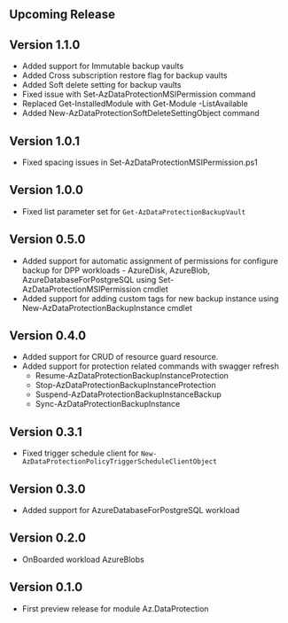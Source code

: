 <!--
    Please leave this section at the top of the change log.

    Changes for the upcoming release should go under the section titled "Upcoming Release", and should adhere to the following format:

    ## Upcoming Release
    * Overview of change #1
        - Additional information about change #1
    * Overview of change #2
        - Additional information about change #2
        - Additional information about change #2
    * Overview of change #3
    * Overview of change #4
        - Additional information about change #4

    ## YYYY.MM.DD - Version X.Y.Z (Previous Release)
    * Overview of change #1
        - Additional information about change #1
-->
## Upcoming Release

## Version 1.1.0
* Added support for Immutable backup vaults
* Added Cross subscription restore flag for backup vaults
* Added Soft delete setting for backup vaults
* Fixed issue with Set-AzDataProtectionMSIPermission command
* Replaced Get-InstalledModule with Get-Module -ListAvailable
* Added New-AzDataProtectionSoftDeleteSettingObject command

## Version 1.0.1
* Fixed spacing issues in Set-AzDataProtectionMSIPermission.ps1

## Version 1.0.0
* Fixed list parameter set for `Get-AzDataProtectionBackupVault`

## Version 0.5.0
* Added support for automatic assignment of permissions for configure backup for DPP workloads - AzureDisk, AzureBlob, AzureDatabaseForPostgreSQL using Set-AzDataProtectionMSIPermission cmdlet
* Added support for adding custom tags for new backup instance using New-AzDataProtectionBackupInstance cmdlet

## Version 0.4.0
* Added support for CRUD of resource guard resource.
* Added support for protection related commands with swagger refresh
    - Resume-AzDataProtectionBackupInstanceProtection
    - Stop-AzDataProtectionBackupInstanceProtection
    - Suspend-AzDataProtectionBackupInstanceBackup
    - Sync-AzDataProtectionBackupInstance

## Version 0.3.1
* Fixed trigger schedule client for `New-AzDataProtectionPolicyTriggerScheduleClientObject`

## Version 0.3.0
* Added support for AzureDatabaseForPostgreSQL workload

## Version 0.2.0
* OnBoarded workload AzureBlobs

## Version 0.1.0
* First preview release for module Az.DataProtection

